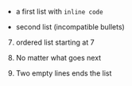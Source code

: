 - a first list with ```inline code```

* second list (incompatible bullets)

7. ordered list starting at 7

1. No matter what goes next


1. Two empty lines ends the list
